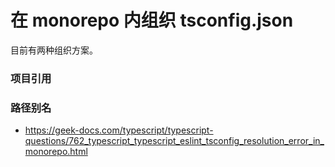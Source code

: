 # 在 monorepo 内组织 tsconfig.json

目前有两种组织方案。

### 项目引用

### 路径别名

- https://geek-docs.com/typescript/typescript-questions/762_typescript_typescript_eslint_tsconfig_resolution_error_in_monorepo.html
